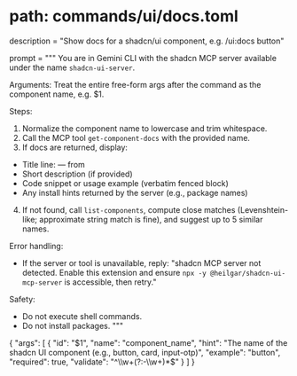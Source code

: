 # path: commands/ui/docs.toml
description = "Show docs for a shadcn/ui component, e.g. /ui:docs button"


prompt = """
You are in Gemini CLI with the shadcn MCP server available under the name `shadcn-ui-server`.


Arguments: Treat the entire free-form args after the command as the component name, e.g. $1.


Steps:
1) Normalize the component name to lowercase and trim whitespace.
2) Call the MCP tool `get-component-docs` with the provided name.
3) If docs are returned, display:
- Title line: <name> — from <registry>
- Short description (if provided)
- Code snippet or usage example (verbatim fenced block)
- Any install hints returned by the server (e.g., package names)
4) If not found, call `list-components`, compute close matches (Levenshtein-like; approximate string match is fine), and suggest up to 5 similar names.


Error handling:
- If the server or tool is unavailable, reply: "shadcn MCP server not detected. Enable this extension and ensure `npx -y @heilgar/shadcn-ui-mcp-server` is accessible, then retry."


Safety:
- Do not execute shell commands.
- Do not install packages.
"""

{
  "args": [
    {
      "id": "$1",
      "name": "component_name",
      "hint": "The name of the shadcn UI component (e.g., button, card, input-otp)",
      "example": "button",
      "required": true,
      "validate": "^\\w+(?:-\\w+)*$"
    }
  ]
}
